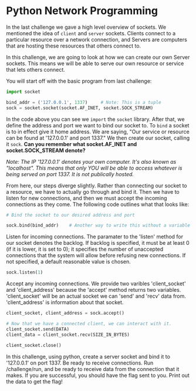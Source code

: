 # Python Network Programming

In the last challenge we gave a high level overview of sockets. We mentioned the idea of `client` and `server` sockets. Clients connect to a particular resource over a network connection, and Servers are computers that are hosting these resources that others connect to.

In this challenge, we are going to look at how we can create our own Server sockets. This means we will be able to serve our own resource or service that lets others connect.

You will start off with the basic program from last challenge:

```python
import socket

bind_addr = ('127.0.0.1', 1337)		# Note: This is a tuple
sock = socket.socket(socket.AF_INET, socket.SOCK_STREAM)
```

In the code above you can see we `import` the `socket` library. After that, we define the address and port we want to bind our socket to. To `bind` a socket is to in effect give it home address. We are saying, "Our service or resource can be found at '127.0.0.1' and port 1337." We then create our socket, calling it `sock`. **Can you remember what socket.AF_INET and socket.SOCK_STREAM denote?** 

*Note: The IP '127.0.0.1' denotes your own computer. It's also known as "localhost". This means that only YOU will be able to access whatever is being served on port 1337. It is not publically hosted.*

From here, our steps diverge slightly. Rather than connecting our socket to a resource, we have to actually go through and bind it. Then we have to listen for new connections, and then we must accept the incoming connections as they come. The following code outlines what that looks like:

```python
# Bind the socket to our desired address and port

sock.bind(bind_addr)	# Another way to write this without a variable would be 'sock.bind(('127.0.0.1', 1337))'
```

Listen for incoming connections. The paramater to the 'listen' method for our socket denotes the backlog. If backlog is specified, it must be at least 0 (if it is lower, it is set to 0); it specifies the number of unaccepted connections that the system will allow before refusing new connections. If not specified, a default reasonable value is chosen.

```python
sock.listen(1)
```

Accept any incoming connections. We provide two varibles 'client\_socket' and 'client\_address' because the 'accept' method returns two variables. 'client\_socket' will be an actual socket we can 'send' and 'recv' data from. 'client\_address' is information about that socket. 

```python
client_socket, client_address = sock.accept()
```

```python
# Now that we have a connected client, we can interact with it.
client_socket.send(DATA)
client_data = client_socket.recv(SIZE_IN_BYTES)

client_socket.close()
```

In this challenge, using python, create a server socket and bind it to '127.0.0.1' on port 1337. Be ready to receive connections. Run /challenge/run, and be ready to receive data from the connection that it makes. If you are successful, you should have the flag sent to you. Print out the data to get the flag!
